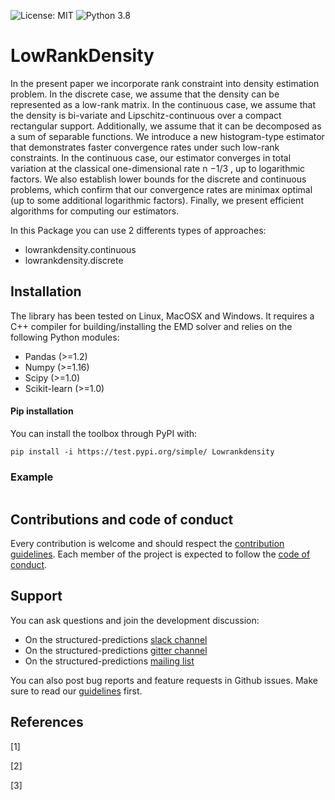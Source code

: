 ![License: MIT](https://img.shields.io/badge/license-MIT-yellow.svg)
![Python 3.8](https://img.shields.io/badge/python-3.8%20%7C%203.9%20%7C%203.10-blue)

# LowRankDensity
In the present paper we incorporate rank constraint into density estimation problem. In the
discrete case, we assume that the density can be represented as a low-rank matrix. In the continuous case, we assume that the density is bi-variate and Lipschitz-continuous over a compact
rectangular support. Additionally, we assume that it can be decomposed as a sum of separable
functions. We introduce a new histogram-type estimator that demonstrates faster convergence
rates under such low-rank constraints. In the continuous case, our estimator converges in total
variation at the classical one-dimensional rate n
−1/3
, up to logarithmic factors. We also establish
lower bounds for the discrete and continuous problems, which confirm that our convergence rates
are minimax optimal (up to some additional logarithmic factors). Finally, we present efficient
algorithms for computing our estimators.

In this Package you can use 2 differents types of approaches:

* lowrankdensity.continuous
* lowrankdensity.discrete


## Installation

The library has been tested on Linux, MacOSX and Windows. It requires a C++ compiler for building/installing the EMD solver and relies on the following Python modules:

- Pandas (>=1.2)
- Numpy (>=1.16)
- Scipy (>=1.0)
- Scikit-learn (>=1.0) 

#### Pip installation


You can install the toolbox through PyPI with:

```console
pip install -i https://test.pypi.org/simple/ Lowrankdensity
```



### Example 

```python


```


## Contributions and code of conduct

Every contribution is welcome and should respect the [contribution guidelines](.github/CONTRIBUTING.md). Each member of the project is expected to follow the [code of conduct](.github/CODE_OF_CONDUCT.md).

## Support

You can ask questions and join the development discussion:

* On the structured-predictions [slack channel]()
* On the structured-predictions [gitter channel]()
* On the structured-predictions [mailing list]()

You can also post bug reports and feature requests in Github issues. Make sure to read our [guidelines](.github/CONTRIBUTING.md) first.

## References

[1] 

[2] 

[3] 
